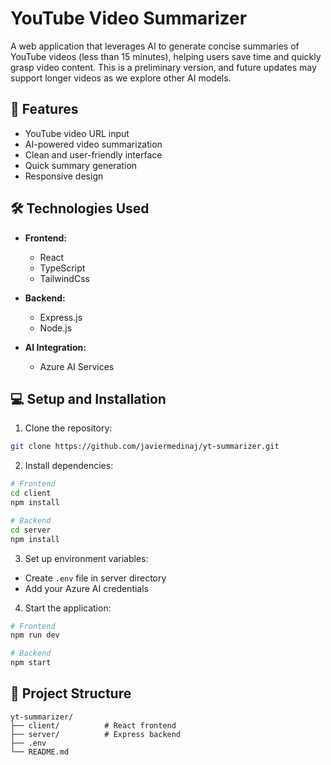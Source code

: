 # YouTube Video Summarizer

A web application that leverages AI to generate concise summaries of YouTube videos (less than 15 minutes), helping users save time and quickly grasp video content. This is a preliminary version, and future updates may support longer videos as we explore other AI models.

## 🚀 Features

- YouTube video URL input
- AI-powered video summarization
- Clean and user-friendly interface
- Quick summary generation
- Responsive design

## 🛠 Technologies Used

- **Frontend:**
    - React
    - TypeScript
    - TailwindCss

- **Backend:**
    - Express.js
    - Node.js

- **AI Integration:**
    - Azure AI Services

## 💻 Setup and Installation

1. Clone the repository:
```bash
git clone https://github.com/javiermedinaj/yt-summarizer.git
```

2. Install dependencies:
```bash
# Frontend
cd client
npm install

# Backend
cd server
npm install
```

3. Set up environment variables:
- Create `.env` file in server directory
- Add your Azure AI credentials

4. Start the application:
```bash
# Frontend
npm run dev

# Backend
npm start
```

## 📁 Project Structure

```
yt-summarizer/
├── client/          # React frontend
├── server/          # Express backend
├── .env
└── README.md
```



